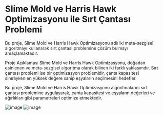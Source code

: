# Slime Mold ve Harris Hawk Optimizasyonu ile Sırt Çantası Problemi
Bu proje, Slime Mold ve Harris Hawk Optimizasyonu adlı iki meta-sezgisel algoritmayı kullanarak sırt çantası problemine çözüm bulmayı amaçlamaktadır.

Proje Açıklaması
Slime Mold ve Harris Hawk Optimizasyonu, doğadan esinlenen ve meta-sezgisel algoritma olarak bilinen iki farklı yaklaşımdır. Sırt çantası problemi ise bir optimizasyon problemidir, çanta kapasitesi sınırlıyken en yüksek değere sahip eşyaların seçilmesini hedefler.

Bu proje, Slime Mold ve Harris Hawk Optimizasyonu algoritmalarını sırt çantası problemine uygulayarak, çanta kapasitesi ve eşyaların değerleri ve ağırlıkları gibi parametreleri optimize etmektedir.

![image](https://github.com/eyuphan-oguz/meta-heuristic_optimization/assets/75530935/86d1e9ee-f90d-41e5-88ab-1451764545f9)
![image](https://github.com/eyuphan-oguz/meta-heuristic_optimization/assets/75530935/d5ee8133-a8df-4daa-8fde-059ecc6786cb)
